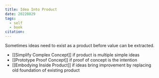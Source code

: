 ```yaml
---
title: Idea Into Product
date: 20220829
tags:
  - self
  - book
citation:
---
```

Sometimes ideas need to exist as a product before value can be extracted. 

- [[Simplify Complex Concept]] if product is multiple simple ideas
- [[Prototype Proof Concept]] if proof of concept is the intention
- [[Embodying Inside Product]] if ideas bring improvement by replacing old foundation of existing product